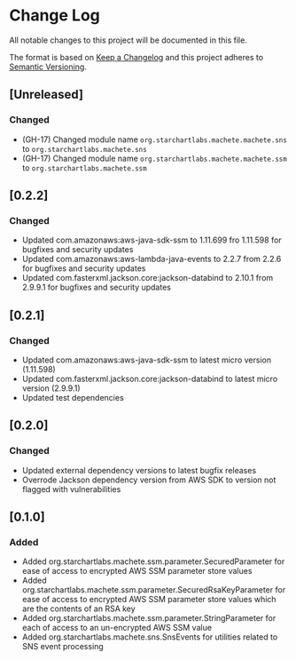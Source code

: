 # Change Log
All notable changes to this project will be documented in this file.

The format is based on [Keep a Changelog](http://keepachangelog.com/)
and this project adheres to [Semantic Versioning](http://semver.org/).

## [Unreleased]
### Changed
- (GH-17) Changed module name `org.starchartlabs.machete.machete.sns` to `org.starchartlabs.machete.sns`
- (GH-17) Changed module name `org.starchartlabs.machete.machete.ssm` to `org.starchartlabs.machete.ssm`

## [0.2.2]
### Changed
- Updated com.amazonaws:aws-java-sdk-ssm to 1.11.699 fro 1.11.598 for bugfixes and security updates
- Updated com.amazonaws:aws-lambda-java-events to 2.2.7 from 2.2.6 for bugfixes and security updates
- Updated com.fasterxml.jackson.core:jackson-databind to 2.10.1 from 2.9.9.1 for bugfixes and security updates

## [0.2.1]
### Changed

- Updated com.amazonaws:aws-java-sdk-ssm to latest micro version (1.11.598)
- Updated com.fasterxml.jackson.core:jackson-databind to latest micro version (2.9.9.1)
- Updated test dependencies

## [0.2.0]
### Changed

- Updated external dependency versions to latest bugfix releases
- Overrode Jackson dependency version from AWS SDK to version not flagged with vulnerabilities

## [0.1.0]
### Added

- Added org.starchartlabs.machete.ssm.parameter.SecuredParameter for ease of access to encrypted AWS SSM parameter store values
- Added org.starchartlabs.machete.ssm.parameter.SecuredRsaKeyParameter  for ease of access to encrypted AWS SSM parameter store values which are the contents of an RSA key
- Added org.starchartlabs.machete.ssm.parameter.StringParameter for each of access to an un-encrypted AWS SSM value
- Added org.starchartlabs.machete.sns.SnsEvents for utilities related to SNS event processing

